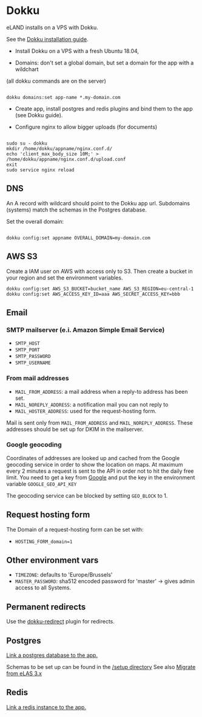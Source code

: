# Dokku

eLAND installs on a VPS with Dokku.

See the [Dokku installation guide](http://dokku.viewdocs.io/dokku/getting-started/installation).

* Install Dokku on a VPS with a fresh Ubuntu 18.04,

* Domains: don't set a global domain, but set a domain for the app with a wildchart

(all dokku commands are on the server)

```shell

dokku domains:set app-name *.my-domain.com

```

* Create app, install postgres and redis plugins and bind them to the app (see Dokku guide).

* Configure nginx to allow bigger uploads (for documents)

```shell

sudo su - dokku
mkdir /home/dokku/appname/nginx.conf.d/
echo 'client_max_body_size 10M;' > /home/dokku/appname/nginx.conf.d/upload.conf
exit
sudo service nginx reload

```

## DNS

An A record with wildcard should point to the Dokku app url.
Subdomains (systems) match the schemas in the Postgres database.

Set the overall domain:

```shell

dokku config:set appname OVERALL_DOMAIN=my-domain.com

```

## AWS S3

Create a IAM user on AWS with access only to S3.
Then create a bucket in your region and set the environment variables.

```shell
dokku config:set AWS_S3_BUCKET=bucket_name AWS_S3_REGION=eu-central-1
dokku config:set AWS_ACCESS_KEY_ID=aaa AWS_SECRET_ACCESS_KEY=bbb
```

## Email

### SMTP mailserver (e.i. Amazon Simple Email Service)

* `SMTP_HOST`
* `SMTP_PORT`
* `SMTP_PASSWORD`
* `SMTP_USERNAME`

### From mail addresses

* `MAIL_FROM_ADDRESS`: a mail address when a reply-to address has been set.
* `MAIL_NOREPLY_ADDRESS`: a notification mail you can not reply to
* `MAIL_HOSTER_ADDRESS`: used for the request-hosting form.

Mail is sent only from `MAIL_FROM_ADDRESS` and `MAIL_NOREPLY_ADDRESS`.
These addresses should be set up for DKIM in the mailserver.

### Google geocoding

Coordinates of addresses are looked up and cached from the Google geocoding service in order to show the location on maps. At maximum every 2 minutes a request is sent to the API in order not to hit the daily free limit. You need to get a key from [Google](https://developers.google.com/maps/documentation/geocoding/intro)
and put the key in the environment variable `GOOGLE_GEO_API_KEY`

The geocoding service can be blocked by setting `GEO_BLOCK` to 1.

## Request hosting form

The Domain of a request-hosting form can be set with:

* `HOSTING_FORM_domain=1`

## Other environment vars

* `TIMEZONE`: defaults to 'Europe/Brussels'
* `MASTER_PASSWORD`: sha512 encoded password for 'master' -> gives admin access to all Systems.

## Permanent redirects

Use the [dokku-redirect](https://github.com/dokku/dokku-redirect) plugin for redirects.

## Postgres

[Link a postgres database to the app.](https://github.com/dokku/dokku-postgres)

Schemas to be set up can be found in the [/setup directory](https://github.com/eeemarv/eland/tree/master/setup)
See also [Migrate from eLAS 3.x](migrate-from-elas-3.md)

## Redis

[Link a redis instance to the app.](https://github.com/dokku/dokku-redis)
